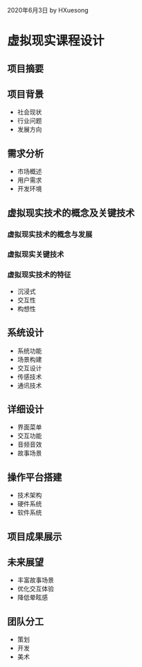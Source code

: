 2020年6月3日
by HXuesong



# 虚拟现实课程设计



## 项目摘要



## 项目背景
- 社会现状
- 行业问题
- 发展方向



## 需求分析
- 市场概述
- 用户需求
- 开发环境



## 虚拟现实技术的概念及关键技术
### 虚拟现实技术的概念与发展
### 虚拟现实关键技术
### 虚拟现实技术的特征
- 沉浸式
- 交互性
- 构想性



## 系统设计
- 系统功能
- 场景构建
- 交互设计
- 传感技术
- 通讯技术



## 详细设计
- 界面菜单
- 交互功能
- 音频音效
- 故事场景



## 操作平台搭建
- 技术架构
- 硬件系统
- 软件系统



## 项目成果展示 



## 未来展望
- 丰富故事场景
- 优化交互体验
- 降低晕眩感



## 团队分工
- 策划
- 开发
- 美术